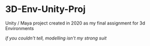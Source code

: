 # 3D-Env-Unity-Proj

Unity / Maya project created in 2020 as my final assignment for 3d Environments

*if you couldn't tell, modelling isn't my strong suit*
